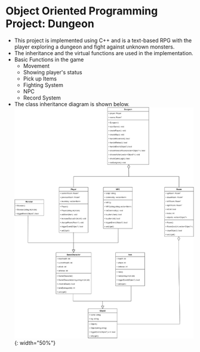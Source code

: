 # Object Oriented Programming Project: Dungeon
* This project is implemented using C++ and is a text-based RPG with the player exploring a dungeon and fight against unknown monsters.
* The inheritance and the virtual functions are used in the implementation.
* Basic Functions in the game
    * Movement 
    * Showing player's status 
    * Pick up Items
    * Fighting System
    * NPC
    * Record System
* The class inheritance diagram is shown below.
![image](ref/UML.jpeg){: width="50%"}
